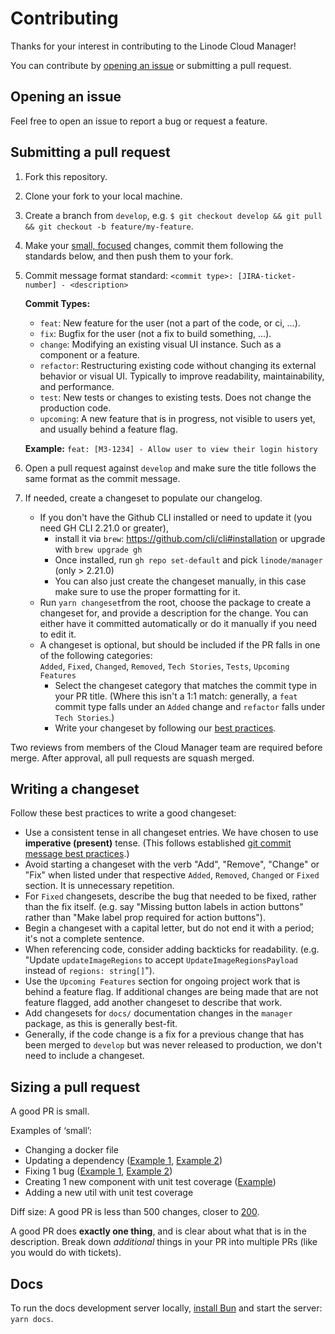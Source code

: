 # Contributing

Thanks for your interest in contributing to the Linode Cloud Manager!

You can contribute by [opening an issue](https://github.com/linode/manager/issues/new) or submitting a pull request.

## Opening an issue

Feel free to open an issue to report a bug or request a feature.

## Submitting a pull request

1. Fork this repository.
2. Clone your fork to your local machine.
3. Create a branch from `develop`, e.g. `$ git checkout develop && git pull && git checkout -b feature/my-feature`.
4. Make your [small, focused](#sizing-a-pull-request) changes, commit them following the standards below, and then push them to your fork.
5. Commit message format standard: `<commit type>: [JIRA-ticket-number] - <description>`

    **Commit Types:**
    - `feat`: New feature for the user (not a part of the code, or ci, ...).
    - `fix`: Bugfix for the user (not a fix to build something, ...).
    - `change`: Modifying an existing visual UI instance. Such as a component or a feature.
    - `refactor`: Restructuring existing code without changing its external behavior or visual UI. Typically to improve readability, maintainability, and performance.
    - `test`: New tests or changes to existing tests. Does not change the production code.
    - `upcoming`: A new feature that is in progress, not visible to users yet, and usually behind a feature flag.

    **Example:** `feat: [M3-1234] - Allow user to view their login history`

6. Open a pull request against `develop` and make sure the title follows the same format as the commit message.
7. If needed, create a changeset to populate our changelog.
    - If you don't have the Github CLI installed or need to update it (you need GH CLI 2.21.0 or greater),
        - install it via `brew`: https://github.com/cli/cli#installation or upgrade with `brew upgrade gh`
        - Once installed, run `gh repo set-default` and pick `linode/manager` (only > 2.21.0)
        - You can also just create the changeset manually, in this case make sure to use the proper formatting for it.
    - Run `yarn changeset`from the root, choose the package to create a changeset for, and provide a description for the change.
    You can either have it committed automatically or do it manually if you need to edit it.
    - A changeset is optional, but should be included if the PR falls in one of the following categories:<br>
    `Added`, `Fixed`, `Changed`, `Removed`, `Tech Stories`, `Tests`, `Upcoming Features`
      - Select the changeset category that matches the commit type in your PR title. (Where this isn't a 1:1 match: generally, a `feat` commit type falls under an `Added` change and `refactor` falls under `Tech Stories`.)
      - Write your changeset by following our [best practices](#writing-a-changeset).

Two reviews from members of the Cloud Manager team are required before merge. After approval, all pull requests are squash merged.

## Writing a changeset

Follow these best practices to write a good changeset:

- Use a consistent tense in all changeset entries. We have chosen to use **imperative (present)** tense. (This follows established [git commit message best practices](https://tbaggery.com/2008/04/19/a-note-about-git-commit-messages.html).)
- Avoid starting a changeset with the verb "Add", "Remove", "Change" or "Fix" when listed under that respective `Added`, `Removed`, `Changed` or `Fixed` section. It is unnecessary repetition.
- For `Fixed` changesets, describe the bug that needed to be fixed, rather than the fix itself. (e.g. say "Missing button labels in action buttons" rather than "Make label prop required for action buttons").
- Begin a changeset with a capital letter, but do not end it with a period; it's not a complete sentence.
- When referencing code, consider adding backticks for readability. (e.g. "Update `updateImageRegions` to accept `UpdateImageRegionsPayload` instead of `regions: string[]`").
- Use the `Upcoming Features` section for ongoing project work that is behind a feature flag. If additional changes are being made that are not feature flagged, add another changeset to describe that work.
- Add changesets for `docs/` documentation changes in the `manager` package, as this is generally best-fit.
- Generally, if the code change is a fix for a previous change that has been merged to `develop` but was never released to production, we don't need to include a changeset.

## Sizing a pull request

A good PR is small.

Examples of ‘small’:

- Changing a docker file
- Updating a dependency ([Example 1](https://github.com/linode/manager/pull/10291), [Example 2](https://github.com/linode/manager/pull/10212))
- Fixing 1 bug ([Example 1](https://github.com/linode/manager/pull/10583), [Example 2](https://github.com/linode/manager/pull/9726))
- Creating 1 new component with unit test coverage ([Example](https://github.com/linode/manager/pull/9520))
- Adding a new util with unit test coverage

Diff size: A good PR is less than 500 changes, closer to [200](https://github.com/google/eng-practices/blob/master/review/developer/small-cls.md).

A good PR does **exactly one thing**, and is clear about what that is in the description.
Break down *additional* things in your PR into multiple PRs (like you would do with tickets).

## Docs

To run the docs development server locally, [install Bun](https://bun.sh/) and start the server: `yarn docs`.
